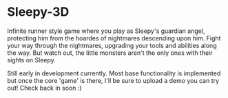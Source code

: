 # Sleepy-3D
 
Infinite runner style game where you play as Sleepy's guardian angel, protecting him from the hoardes of nightmares descending upon him. Fight your way through the nightmares, upgrading your tools and abilities along the way. But watch out, the little monsters aren't the only ones with their sights on Sleepy.


Still early in development currently. Most base functionality is implemented but once the core 'game' is there, I'll be sure to upload a demo you can try out! Check back in soon :)
